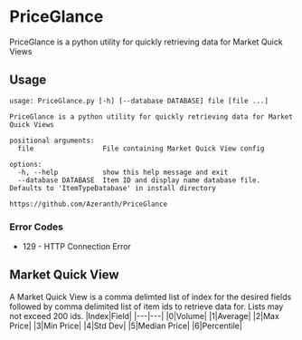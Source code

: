 # PriceGlance
PriceGlance is a python utility for quickly retrieving data for Market Quick Views

## Usage
```
usage: PriceGlance.py [-h] [--database DATABASE] file [file ...]

PriceGlance is a python utility for quickly retrieving data for Market Quick Views

positional arguments:
  file                 File containing Market Quick View config

options:
  -h, --help           show this help message and exit
  --database DATABASE  Item ID and display name database file. Defaults to 'ItemTypeDatabase' in install directory

https://github.com/Azeranth/PriceGlance
```
### Error Codes
* 129 - HTTP Connection Error

## Market Quick View
A Market Quick View is a comma delimted list of index for the desired fields followed by comma delimited list of item ids to retrieve data for. Lists may not exceed 200 ids.
|Index|Field|
|---|---|
|0|Volume|
|1|Average|
|2|Max Price|
|3|Min Price|
|4|Std Dev|
|5|Median Price|
|6|Percentile|
